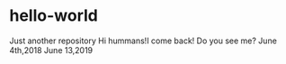 # hello-world
Just another repository
Hi hummans!I come back!
Do you see me?
June 4th,2018
June 13,2019
